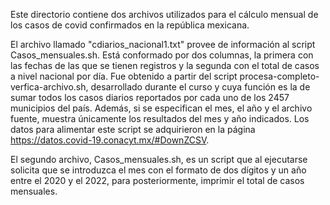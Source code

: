 Este directorio contiene dos archivos utilizados para el cálculo mensual de los casos de covid confirmados en la república mexicana.

El archivo llamado "cdiarios_nacional1.txt" provee de información al script Casos_mensuales.sh. Está conformado por dos columnas, la primera con las fechas de las que se tienen registros y la segunda con el total de casos a nivel nacional por día. Fue obtenido a partir del script procesa-completo-verfica-archivo.sh, desarrollado durante el curso y cuya función es la de sumar todos los casos diarios reportados por cada uno de los 2457 municipios del país. Además, si se especifican el mes, el año y el archivo fuente, muestra únicamente los resultados del mes y año indicados. Los datos para alimentar este script se adquirieron en la página https://datos.covid-19.conacyt.mx/#DownZCSV. 

El segundo archivo, Casos_mensuales.sh, es un script que al ejecutarse solicita que se introduzca el mes con el formato de dos dígitos y un año entre el 2020 y el 2022, para posteriormente, imprimir el total de casos mensuales.
      
